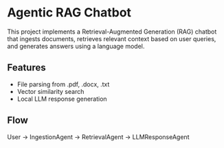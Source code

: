 # Agentic RAG Chatbot

This project implements a Retrieval-Augmented Generation (RAG) chatbot that ingests documents, retrieves relevant context based on user queries, and generates answers using a language model.

## Features
- File parsing from .pdf, .docx, .txt
- Vector similarity search
- Local LLM response generation

## Flow
User → IngestionAgent → RetrievalAgent → LLMResponseAgent

